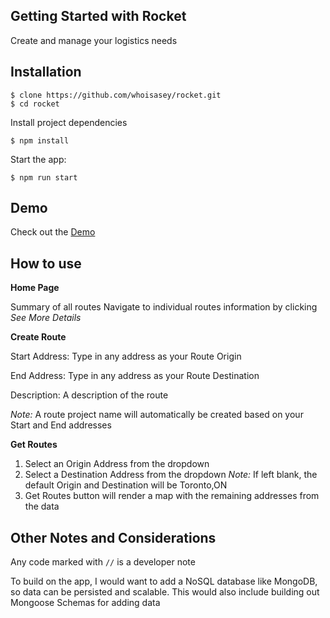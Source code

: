## Getting Started with Rocket

Create and manage your logistics needs

## Installation

```
$ clone https://github.com/whoisasey/rocket.git
$ cd rocket
```

Install project dependencies

```
$ npm install
```

Start the app:

```
$ npm run start
```

## Demo

Check out the [Demo](https://whoisasey.github.io/rocket/)

## How to use

**Home Page**

Summary of all routes
Navigate to individual routes information by clicking _See More Details_

**Create Route**

Start Address: Type in any address as your Route Origin

End Address: Type in any address as your Route Destination

Description: A description of the route

_Note:_ A route project name will automatically be created based on your Start and End addresses

**Get Routes**

1. Select an Origin Address from the dropdown
2. Select a Destination Address from the dropdown
   _Note:_ If left blank, the default Origin and Destination will be Toronto,ON
3. Get Routes button will render a map with the remaining addresses from the data

## Other Notes and Considerations

Any code marked with `//` is a developer note

To build on the app, I would want to add a NoSQL database like MongoDB, so data can be persisted and scalable. This would also include building out Mongoose Schemas for adding data
